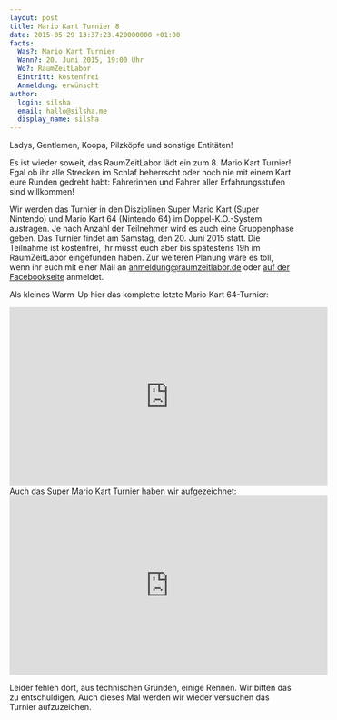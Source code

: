 ```yaml
---
layout: post
title: Mario Kart Turnier 8
date: 2015-05-29 13:37:23.420000000 +01:00
facts:
  Was?: Mario Kart Turnier
  Wann?: 20. Juni 2015, 19:00 Uhr
  Wo?: RaumZeitLabor
  Eintritt: kostenfrei
  Anmeldung: erwünscht
author:
  login: silsha
  email: hallo@silsha.me
  display_name: silsha
---
```

Ladys, Gentlemen, Koopa, Pilzköpfe und sonstige Entitäten!

Es ist wieder soweit, das RaumZeitLabor lädt ein zum 8. Mario Kart Turnier! Egal ob ihr alle Strecken im Schlaf beherrscht oder noch nie mit einem Kart eure Runden gedreht habt: Fahrerinnen und Fahrer aller Erfahrungsstufen sind willkommen!

Wir werden das Turnier in den Disziplinen Super Mario Kart (Super Nintendo) und Mario Kart 64 (Nintendo 64) im Doppel-K.O.-System austragen. Je nach Anzahl der Teilnehmer wird es auch eine Gruppenphase geben. Das Turnier findet am Samstag, den 20. Juni 2015 statt. Die Teilnahme ist kostenfrei, ihr müsst euch aber bis spätestens 19h im RaumZeitLabor eingefunden haben. Zur weiteren Planung wäre es toll, wenn ihr euch mit einer Mail an anmeldung@raumzeitlabor.de oder [auf der Facebookseite](https://www.facebook.com/events/1385490458446176/) anmeldet.

Als kleines Warm-Up hier das komplette letzte Mario Kart 64-Turnier:
<iframe width="560" height="315" src="https://www.youtube.com/embed/2z4OzpyQNR0" frameborder="0" allowfullscreen></iframe>
<!--more-->
Auch das Super Mario Kart Turnier haben wir aufgezeichnet:
<iframe width="560" height="315" src="https://www.youtube.com/embed/3kRaC0FyUTY" frameborder="0" allowfullscreen></iframe>

Leider fehlen dort, aus technischen Gründen, einige Rennen. Wir bitten das zu entschuldigen. Auch dieses Mal werden wir wieder versuchen das Turnier aufzuzeichen.